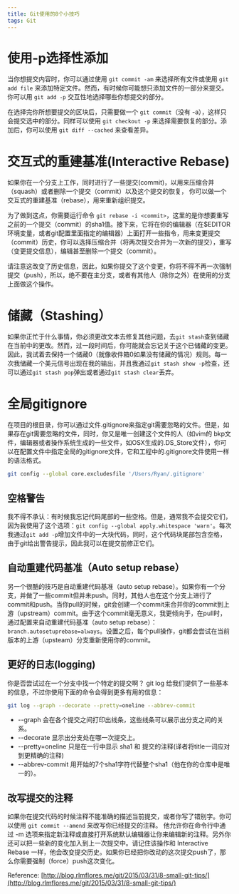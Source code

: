 ```yaml
---
title: Git使用的8个小技巧
tags: Git
---
```


# 使用-p选择性添加

当你想提交内容时，你可以通过使用 `git commit -am` 来选择所有文件或使用 `git add file` 来添加特定文件。然而，有时候你可能想只添加文件的一部分来提交。你可以用 `git add -p` 交互性地选择哪些你想提交的部分。

在选择完你所想要提交的区块后，只需要做一个 `git commit`（没有 -a），这样只会提交选中的部分。同样可以使用 `git checkout -p` 来选择需要恢复的部分。添加后，你可以使用 `git diff --cached` 来查看差异。

# 交互式的重建基准(Interactive Rebase)

如果你在一个分支上工作，同时进行了一些提交(commit)，以用来压缩合并（squash）或者删除一个提交（commit）以及这个提交的恢复， 你可以做一个交互式的重建基准（rebase），用来重新组织提交。

为了做到这点，你需要运行命令 `git rebase -i <commit>`，这里的<commit>是你想要重写之前的一个提交（commit）的sha1值。接下来，它将在你的编辑器（在$EDITOR环境变量，或者git配置里面指定的编辑器）上面打开一些指令，用来变更提交（commit）历史，你可以选择压缩合并（将两次提交合并为一次新的提交），重写（变更提交信息），编辑甚至删除一个提交（commit）。

请注意这改变了历史信息，因此，如果你提交了这个变更，你将不得不再一次强制提交（push），所以，绝不要在主分支，或者有其他人（除你之外）在使用的分支上面做这个操作。

# 储藏（Stashing）

如果你正忙于什么事情，你必须更改文本去修复其他问题，去`git stash`查到储藏在当前中的更改。然而，过一段时间后，你可能就会忘记关于这个已储藏的变更。因此，我试着去保持一个储藏0（就像收件箱0如果没有储藏的情况）规则。每一次我储藏一个美元信号出现在我的输出，并且我通过`git stash show -p`检查，还可以通过`git stash pop`弹出或者通过`git stash clear`丢弃。

# 全局gitignore

在项目的根目录，你可以通过文件.gitignore来指定git需要忽略的文件。但是，如果存在git需要忽略的文件，同时，你又是唯一创建这个文件的人（如vim的 bkp文件，编辑器或者操作系统生成的一些文件，如OSX生成的.DS_Store文件），你可以在配置文件中指定全局的gitignore文件，它和工程中的.gitignore文件使用一样的语法格式。

```bash
git config --global core.excludesfile '/Users/Ryan/.gitignore'
```

## 空格警告

我不得不承认：有时候我忘记代码尾部的一些空格。但是，通常我不会提交它们，因为我使用了这个选项：`git config --global apply.whitespace 'warn'`。每次我通过`git add -p`增加文件中的一大块代码，同时，这个代码块尾部包含空格，由于git给出警告提示，因此我可以在提交前修正它们。

## 自动重建代码基准（Auto setup rebase）

另一个很酷的技巧是自动重建代码基准（auto setup rebase）。如果你有一个分支，并做了一些commit但并未push。同时，其他人也在这个分支上进行了commit和push。当你pull的时候，git会创建一个commit来合并你的commit到上游（upstream）commit。由于这个commit毫无意义，我更倾向于，在pull时，通过配置来自动重建代码基准（auto setup rebase）：`branch.autosetuprebase=always`。设置之后，每个pull操作，git都会尝试在当前版本的上游（upsteam）分支重新使用你的commit。

## 更好的日志(logging)

你是否尝试过在一个分支中找一个特定的提交啊？ git log 给我们提供了一些基本的信息，不过你使用下面的命令会得到更多有用的信息：

```bash
git log --graph --decorate --pretty=oneline --abbrev-commit
```

+ --graph 会在各个提交之间打印出线条，这些线条可以展示出分支之间的关系。
+ --decorate 显示出分支处在哪一次提交上。
+ --pretty=oneline 只是在一行中显示 sha1 和 提交的注释(译者将title一词应对到更精确的注释)
+ --abbrev-commit 用开始的7个sha1字符代替整个sha1（他在你的仓库中是唯一的）。

## 改写提交的注释

如果你在提交代码的时候注释不能准确的描述当前提交，或者你写了错别字。你可以使用 `git commit --amend` 来改写你已经提交的注释。 他允许你在命令行中通过 -m 选项来指定新注释或直接打开系统默认编辑器让你来编辑新的注释。另外你还可以把一些新的变化加入到上一次提交中。请记住该操作和 Interactive Rebase 一样，他会改变提交历史。如果你已经把你改动的这次提交push了，那么你需要强制（force）push这次变化。

Reference: [http://blog.rlmflores.me/git/2015/03/31/8-small-git-tips/](http://blog.rlmflores.me/git/2015/03/31/8-small-git-tips/)